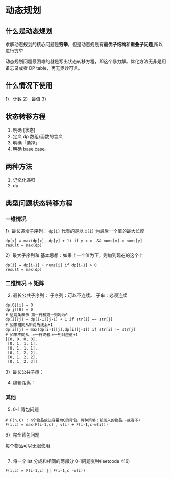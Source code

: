 # 动态规划

## 什么是动态规划

求解动态规划的核心问题是**穷举**，但是动态规划有**最优子结构**和**重叠子问题**,所以进行穷举

动态规划问题最困难的就是写出状态转移方程，即这个暴力解。优化方法无非是用备忘录或者 DP table，再无奥妙可言。

## 什么情况下使用

1） 计数 2） 最值 3）

## 状态转移方程

1. 明确 [状态]
1. 定义 dp 数组/函数的含义
1. 明确「选择」
1. 明确 base case。

## 两种方法

1. 记忆化递归
2. dp

## 典型问题状态转移方程

### 一维情况

1）最长递增子序列：
`dp[i]` 代表的是以 `x[i]` 为最后一个值的最大长度

```
dp[x] = max(dp[x], dp[y] + 1) if y < x  && nums[x] > nums[y]
result = max(dp)
```

2）最大子序列和 基本思想：如果上一个值为正，则加到现在的这个上

```
dp[i] = dp[i-1] + nums[i] if dp[i-1] > 0
result = max(dp)
```

### 二维情况 -> 矩阵

2) 最长公共子序列： 子序列：可以不连续。 子串：必须连续

```
dp[0][i] = 0
dp[j][0] = 0
# 这两条表示 第一行和第一列均为0
dp[i][j] = dp[i-1][j-1] + 1 if str[i] == str[j]
# 如果相同从斜对角线上+1
dp[i][j] = max(dp[i-1][j],dp[i][j-1]) if str[i] != str[j]
# 如果不同从 上一行或者上一列对应值+1
[[0, 0, 0, 0],
 [0, 1, 1, 1],
 [0, 1, 1, 1],
 [0, 1, 2, 2],
 [0, 1, 2, 2],
 [0, 1, 2, 3]]
```

3）最长公共子串：

4) 编辑距离：

### 其他

5) 0-1 背包问题

```
# F(n,C) : n个物品放进容量为C的背包，两种策略：新加入的物品 +或者不+
F(i,c) = max(F(i-1,c) , v(i) + F(i-1,c-w(i)))
```

6）完全背包问题

每个物品可以无限使用.

```

```

7) 将一个list 分成和相同的两部分 0-1问题变种(leetcode 416)

```
F(i,c) = F(i-1,c) || F(i-1,c -w(i))
```





